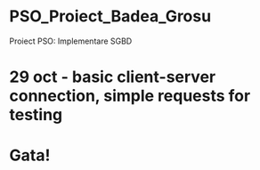 # PSO_Proiect_Badea_Grosu
Proiect PSO: Implementare SGBD

# 29 oct - basic client-server connection, simple requests for testing
# Gata!
